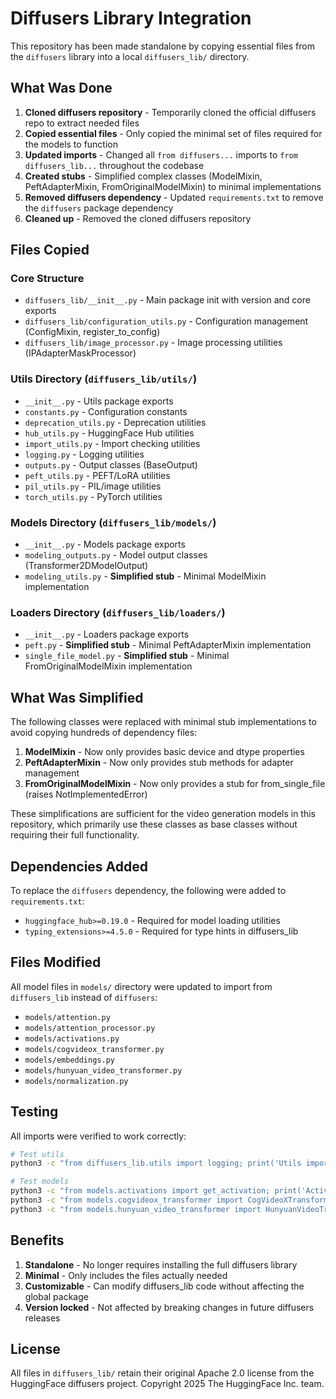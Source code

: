 # Diffusers Library Integration

This repository has been made standalone by copying essential files from the `diffusers` library into a local `diffusers_lib/` directory.

## What Was Done

1. **Cloned diffusers repository** - Temporarily cloned the official diffusers repo to extract needed files
2. **Copied essential files** - Only copied the minimal set of files required for the models to function
3. **Updated imports** - Changed all `from diffusers...` imports to `from diffusers_lib...` throughout the codebase
4. **Created stubs** - Simplified complex classes (ModelMixin, PeftAdapterMixin, FromOriginalModelMixin) to minimal implementations
5. **Removed diffusers dependency** - Updated `requirements.txt` to remove the `diffusers` package dependency
6. **Cleaned up** - Removed the cloned diffusers repository

## Files Copied

### Core Structure
- `diffusers_lib/__init__.py` - Main package init with version and core exports
- `diffusers_lib/configuration_utils.py` - Configuration management (ConfigMixin, register_to_config)
- `diffusers_lib/image_processor.py` - Image processing utilities (IPAdapterMaskProcessor)

### Utils Directory (`diffusers_lib/utils/`)
- `__init__.py` - Utils package exports
- `constants.py` - Configuration constants
- `deprecation_utils.py` - Deprecation utilities
- `hub_utils.py` - HuggingFace Hub utilities
- `import_utils.py` - Import checking utilities
- `logging.py` - Logging utilities
- `outputs.py` - Output classes (BaseOutput)
- `peft_utils.py` - PEFT/LoRA utilities
- `pil_utils.py` - PIL/image utilities
- `torch_utils.py` - PyTorch utilities

### Models Directory (`diffusers_lib/models/`)
- `__init__.py` - Models package exports
- `modeling_outputs.py` - Model output classes (Transformer2DModelOutput)
- `modeling_utils.py` - **Simplified stub** - Minimal ModelMixin implementation

### Loaders Directory (`diffusers_lib/loaders/`)
- `__init__.py` - Loaders package exports
- `peft.py` - **Simplified stub** - Minimal PeftAdapterMixin implementation
- `single_file_model.py` - **Simplified stub** - Minimal FromOriginalModelMixin implementation

## What Was Simplified

The following classes were replaced with minimal stub implementations to avoid copying hundreds of dependency files:

1. **ModelMixin** - Now only provides basic device and dtype properties
2. **PeftAdapterMixin** - Now only provides stub methods for adapter management
3. **FromOriginalModelMixin** - Now only provides a stub for from_single_file (raises NotImplementedError)

These simplifications are sufficient for the video generation models in this repository, which primarily use these classes as base classes without requiring their full functionality.

## Dependencies Added

To replace the `diffusers` dependency, the following were added to `requirements.txt`:
- `huggingface_hub>=0.19.0` - Required for model loading utilities
- `typing_extensions>=4.5.0` - Required for type hints in diffusers_lib

## Files Modified

All model files in `models/` directory were updated to import from `diffusers_lib` instead of `diffusers`:
- `models/attention.py`
- `models/attention_processor.py`
- `models/activations.py`
- `models/cogvideox_transformer.py`
- `models/embeddings.py`
- `models/hunyuan_video_transformer.py`
- `models/normalization.py`

## Testing

All imports were verified to work correctly:
```bash
# Test utils
python3 -c "from diffusers_lib.utils import logging; print('Utils import OK')"

# Test models
python3 -c "from models.activations import get_activation; print('Activations import OK')"
python3 -c "from models.cogvideox_transformer import CogVideoXTransformer3DModel; print('CogVideoX transformer import OK')"
python3 -c "from models.hunyuan_video_transformer import HunyuanVideoTransformer3DModel; print('HunyuanVideo transformer import OK')"
```

## Benefits

1. **Standalone** - No longer requires installing the full diffusers library
2. **Minimal** - Only includes the files actually needed
3. **Customizable** - Can modify diffusers_lib code without affecting the global package
4. **Version locked** - Not affected by breaking changes in future diffusers releases

## License

All files in `diffusers_lib/` retain their original Apache 2.0 license from the HuggingFace diffusers project.
Copyright 2025 The HuggingFace Inc. team.

